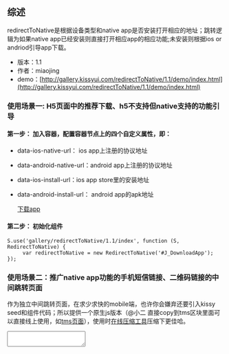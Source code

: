 ## 综述

redirectToNative是根据设备类型和native app是否安装打开相应的地址；跳转逻辑为如果native app已经安装则直接打开相应app的相应功能;未安装则根据ios or andriod引导app下载。

* 版本：1.1
* 作者：miaojing
* demo：[http://gallery.kissyui.com/redirectToNative/1.1/demo/index.html](http://gallery.kissyui.com/redirectToNative/1.1/demo/index.html)

### 使用场景一: H5页面中的推荐下载、h5不支持但native支持的功能引导

#### 第一步： 加入容器，配置容器节点上的四个自定义属性，即：
* data-ios-native-url： ios app上注册的协议地址
* data-android-native-url：android app上注册的协议地址
* data-ios-install-url：ios app store里的安装地址
* data-android-install-url： android app的apk地址

	<a id="J_DownloadApp" class="recommend-icon" href="http://www.etao.com/go/act/etao/android.php?spm=1002.1.0.0.dSUImz" data-ios-native-url="etao://home?src=home" data-android-native-url="etao://home?src=home" data-ios-install-url="https://itunes.apple.com/cn/app/yi-tao-xiang-gou-wu-xian-yi-tao/id451400917?mt=8" data-android-install-url="http://download.taobaocdn.com/freedom/20457/andriod/701234etaoandroid2.4.9.apk">下载app</a>

#### 第二步： 初始化组件

    S.use('gallery/redirectToNative/1.1/index', function (S, RedirectToNative) {
         var redirectToNative = new RedirectToNative('#J_DownloadApp');
    });

### 使用场景二：推广native app功能的手机短信链接、二维码链接的中间跳转页面
作为独立中间跳转页面，在求少求快的mobile端，也许你会嫌弃还要引入kissy seed和组件代码；所以提供一个原生js版本（@小二 直接copy到tms区块里面可以直接线上使用，如[tms页面]( http://www.taobao.com/go/rgn/redirectonative/test.php)），使用时[在线压缩工具](http://ganquan.info/yui/?hl=zh-CN)压缩下更佳哈。


<textarea value="<script>
/**
 * @fileoverview 
 * @author miaojing<miaojing@taobao.com>
 * @module redirectToNative 移动页面或中间跳转页面使用 原生实现，不依赖任何kissy模块
 **/

    var RedirectToNative = {
    	init: function(cfg) {
            var self = this;
                self.platform = self._UA();
            // pc下 什么都不处理  
            if(!self.platform) return;
            var config = cfg || {
                    iosInstallUrl: '',
                    androidInstallUrl: '',
                    iosNativeUrl: '',
                    andriodNativeUrl: ''
                };
            self.installUrl = self.platform == 'ios' ? config.iosInstallUrl : config.androidInstallUrl;
            self.nativeUrl = self.platform == 'ios' ? config.iosNativeUrl : config.andriodNativeUrl;
            self._gotoNative();
        },
        /**
         * [_gotoNative 跳转至native，native超时打不开就去下载]
         * @return 
         */
        _gotoNative: function() {
            var self = this;
            var startTime = Date.now(),
                doc = document,
                body = doc.body,
                iframe = doc.createElement('iframe');
                iframe.id = 'J_redirectNativeFrame';
                iframe.style.display = 'none';
                iframe.src = self.nativeUrl;
            //运行在head中
            if(!body) {
                setTimeout(function(){
                    doc.body.appendChild(iframe);
                }, 0);
            } else {
                body.appendChild(iframe);
            }
            
            setTimeout(function() {
                doc.body.removeChild(iframe);
                self._gotoInstall(startTime);
                /**
                 * 测试时间设置小于800ms时，在android下的UC浏览器会打开native app时并下载apk，
                 * 测试android+UC下打开native的时间最好大于800ms;
                 */
            }, 1000);
        },
        /**
         * [_gotoInstall 去下载]
         * @param  {[type]} startTime [开始时间]
         * @return 
         */
        _gotoInstall: function(startTime) {
            var self = this;
            var endTime = Date.now();
            if (endTime - startTime < 1300) {
                window.location = self.installUrl;
            }
        },
        /**
         * [_UA 检测平台]
         * @return string [ios|android| ]
         */
        _UA: function() {
            var ua = navigator.userAgent;
            // ios
            if (!!ua.match(/\(i[^;]+;( U;)? CPU.+Mac OS X/)) {
                return 'ios';
            } else if (!!ua.match(/Android/i)) {
                return 'android';
            } else {
                return '';
            }
        }
    };

//透传参数
var searchStr = location.search,
	iosNativeUrl = 'etao://item' + searchStr,
    andriodNativeUrl = 'etao://item' + searchStr;
// 根据实际需求，配置下这四个参数即可
RedirectToNative.init({
	iosInstallUrl: 'https://itunes.apple.com/cn/app/yi-tao-xiang-gou-wu-xian-yi-tao/id451400917?mt=8',
	androidInstallUrl: 'http://download.taobaocdn.com/freedom/20457/andriod/701234etaoandroid2.4.9.apk',
	iosNativeUrl: iosNativeUrl,
	andriodNativeUrl: andriodNativeUrl
});
</script>">
</textarea>



